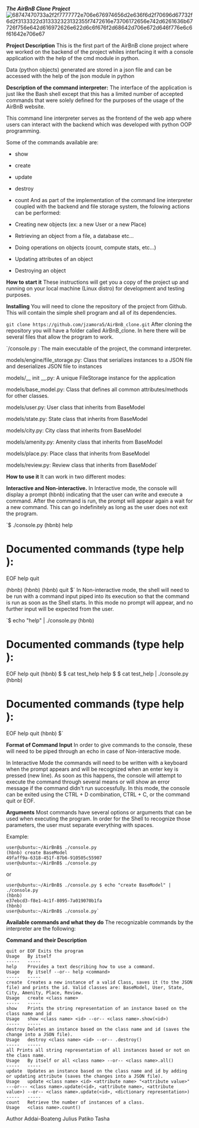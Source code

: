 ***The AirBnB Clone Project***
![68747470733a2f2f7777772e706e676974656d2e636f6d2f70696d67732f6d2f3133322d313332323132355f7472616e73706172656e742d6261636b67726f756e642d616972626e622d6c6f676f2d68642d706e672d646f776e6c6f61642e706e67](https://github.com/boatengjulius14/AirBnB_clone/assets/113606541/997941eb-336b-400e-b7f0-b73861ed629f)

**Project Description**
This is the first part of the AirBnB clone project where we worked on the backend of the project whiles interfacing it with a console application with the help of the cmd module in python.

Data (python objects) generated are stored in a json file and can be accessed with the help of the json module in python

**Description of the command interpreter:**
The interface of the application is just like the Bash shell except that this has a limited number of accepted commands that were solely defined for the purposes of the usage of the AirBnB website.

This command line interpreter serves as the frontend of the web app where users can interact with the backend which was developed with python OOP programming.

Some of the commands available are:
* show
* create
* update
* destroy
* count
And as part of the implementation of the command line interpreter coupled with the backend and file storage system, the folowing actions can be performed:

* Creating new objects (ex: a new User or a new Place)
* Retrieving an object from a file, a database etc…
* Doing operations on objects (count, compute stats, etc…)
* Updating attributes of an object
* Destroying an object

**How to start it**
These instructions will get you a copy of the project up and running on your local machine (Linux distro) for development and testing purposes.

**Installing**
You will need to clone the repository of the project from Github. This will contain the simple shell program and all of its dependencies.

`git clone https://github.com/jzamora5/AirBnB_clone.git`
After cloning the repository you will have a folder called AirBnB_clone. In here there will be several files that allow the program to work.

`/console.py : The main executable of the project, the command interpreter.

models/engine/file_storage.py: Class that serializes instances to a JSON file and deserializes JSON file to instances

models/__ init __.py: A unique FileStorage instance for the application

models/base_model.py: Class that defines all common attributes/methods for other classes.

models/user.py: User class that inherits from BaseModel

models/state.py: State class that inherits from BaseModel

models/city.py: City class that inherits from BaseModel

models/amenity.py: Amenity class that inherits from BaseModel

models/place.py: Place class that inherits from BaseModel

models/review.py: Review class that inherits from BaseModel`

**How to use it**
It can work in two different modes:

**Interactive and Non-interactive.**
In Interactive mode, the console will display a prompt (hbnb) indicating that the user can write and execute a command. After the command is run, the prompt will appear again a wait for a new command. This can go indefinitely as long as the user does not exit the program.

`$ ./console.py
(hbnb) help

Documented commands (type help <topic>):
========================================
EOF  help  quit

(hbnb) 
(hbnb) 
(hbnb) quit
$`
In Non-interactive mode, the shell will need to be run with a command input piped into its execution so that the command is run as soon as the Shell starts. In this mode no prompt will appear, and no further input will be expected from the user.

`$ echo "help" | ./console.py
(hbnb)

Documented commands (type help <topic>):
========================================
EOF  help  quit
(hbnb) 
$
$ cat test_help
help
$
$ cat test_help | ./console.py
(hbnb)

Documented commands (type help <topic>):
========================================
EOF  help  quit
(hbnb) 
$`

**Format of Command Input**
In order to give commands to the console, these will need to be piped through an echo in case of Non-interactive mode.

In Interactive Mode the commands will need to be written with a keyboard when the prompt appears and will be recognized when an enter key is pressed (new line). As soon as this happens, the console will attempt to execute the command through several means or will show an error message if the command didn't run successfully. In this mode, the console can be exited using the CTRL + D combination, CTRL + C, or the command quit or EOF.

**Arguments**
Most commands have several options or arguments that can be used when executing the program. In order for the Shell to recognize those parameters, the user must separate everything with spaces.

Example:

```
user@ubuntu:~/AirBnB$ ./console.py
(hbnb) create BaseModel
49faff9a-6318-451f-87b6-910505c55907
user@ubuntu:~/AirBnB$ ./console.py
```

or

```
user@ubuntu:~/AirBnB$ ./console.py $ echo "create BaseModel" | ./console.py
(hbnb)
e37ebcd3-f8e1-4c1f-8095-7a019070b1fa
(hbnb)
user@ubuntu:~/AirBnB$ ./console.py`
```

**Available commands and what they do**
The recognizable commands by the interpreter are the following:

**Command and their Description**
```
quit or EOF	Exits the program
Usage	By itself
-----	-----
help	Provides a text describing how to use a command.
Usage	By itself --or-- help <command>
-----	-----
create	Creates a new instance of a valid Class, saves it (to the JSON file) and prints the id. Valid classes are: BaseModel, User, State, City, Amenity, Place, Review.
Usage	create <class name>
-----	-----
show	Prints the string representation of an instance based on the class name and id
Usage	show <class name> <id> --or-- <class name>.show(<id>)
-----	-----
destroy	Deletes an instance based on the class name and id (saves the change into a JSON file).
Usage	destroy <class name> <id> --or-- .destroy()
-----	-----
all	Prints all string representation of all instances based or not on the class name.
Usage	By itself or all <class name> --or-- <class name>.all()
-----	-----
update	Updates an instance based on the class name and id by adding or updating attribute (saves the changes into a JSON file).
Usage	update <class name> <id> <attribute name> "<attribute value>" ---or--- <class name>.update(<id>, <attribute name>, <attribute value>) --or-- <class name>.update(<id>, <dictionary representation>)
-----	-----
count	Retrieve the number of instances of a class.
Usage	<class name>.count()
```

Author
Addai-Boateng Julius
Patiko Tasha
